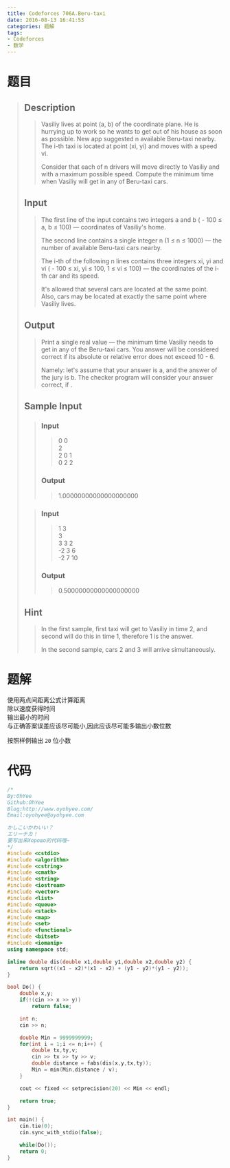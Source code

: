 ```yaml
---
title: Codeforces 706A.Beru-taxi
date: 2016-08-13 16:41:53
categories: 题解
tags:
- Codeforces
- 数学
---
```

# 题目
> 
> ## Description  
>> Vasiliy lives at point (a, b) of the coordinate plane. He is hurrying up to work so he wants to get out of his house as soon as possible. New app suggested n available Beru-taxi nearby. The i-th taxi is located at point (xi, yi) and moves with a speed vi.  
>>   
>> Consider that each of n drivers will move directly to Vasiliy and with a maximum possible speed. Compute the minimum time when Vasiliy will get in any of Beru-taxi cars.  
>>   
>> <!--more-->  
> 
> ## Input  
>> The first line of the input contains two integers a and b ( - 100 ≤ a, b ≤ 100) — coordinates of Vasiliy's home.  
>>   
>> The second line contains a single integer n (1 ≤ n ≤ 1000) — the number of available Beru-taxi cars nearby.  
>>   
>> The i-th of the following n lines contains three integers xi, yi and vi ( - 100 ≤ xi, yi ≤ 100, 1 ≤ vi ≤ 100) — the coordinates of the i-th car and its speed.  
>>   
>> It's allowed that several cars are located at the same point. Also, cars may be located at exactly the same point where Vasiliy lives.  
>>   
> 
> ## Output  
>> Print a single real value — the minimum time Vasiliy needs to get in any of the Beru-taxi cars. You answer will be considered correct if its absolute or relative error does not exceed 10 - 6.  
>>   
>> Namely: let's assume that your answer is a, and the answer of the jury is b. The checker program will consider your answer correct, if .  
>>   
> 
> ## Sample Input  
>> ### Input  
>>> 0 0  
>>> 2  
>>> 2 0 1  
>>> 0 2 2  
>>  
>> ### Output  
>>> 1.00000000000000000000  
> 
>> ### Input  
>>> 1 3  
>>> 3  
>>> 3 3 2  
>>> -2 3 6  
>>> -2 7 10  
>>
>> ### Output  
>>> 0.50000000000000000000  
>  
> ## Hint  
>> In the first sample, first taxi will get to Vasiliy in time 2, and second will do this in time 1, therefore 1 is the answer.  
>>   
>> In the second sample, cars 2 and 3 will arrive simultaneously.  

# 题解

使用两点间距离公式计算距离  
除以速度获得时间  
输出最小的时间  
与正确答案误差应该尽可能小,因此应该尽可能多输出小数位数  

按照样例输出 `20` 位小数   

# 代码
```cpp Beru-taxi https://github.com/OhYee/ACM.github.io/blob/master\Codeforces\706A.Beru-taxi.cpp 代码备份
/*
By:OhYee
Github:OhYee
Blog:http://www.oyohyee.com/
Email:oyohyee@oyohyee.com

かしこいかわいい？
エリーチカ！
要写出来Хорошо的代码哦~
*/
#include <cstdio>
#include <algorithm>
#include <cstring>
#include <cmath>
#include <string>
#include <iostream>
#include <vector>
#include <list>
#include <queue>
#include <stack>
#include <map>
#include <set>
#include <functional>
#include <bitset>
#include <iomanip> 
using namespace std;

inline double dis(double x1,double y1,double x2,double y2) {
    return sqrt((x1 - x2)*(x1 - x2) + (y1 - y2)*(y1 - y2));
}

bool Do() {
    double x,y;
    if(!(cin >> x >> y))
        return false;

    int n;
    cin >> n;

    double Min = 9999999999;
    for(int i = 1;i <= n;i++) {
        double tx,ty,v;
        cin >> tx >> ty >> v;
        double distance = fabs(dis(x,y,tx,ty));
        Min = min(Min,distance / v);
    }

    cout << fixed << setprecision(20) << Min << endl;

    return true;
}

int main() {
    cin.tie(0);
    cin.sync_with_stdio(false);

    while(Do());
    return 0;
}
```